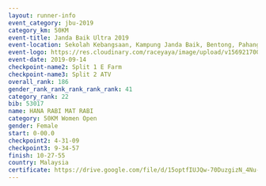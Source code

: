 ```yaml
---
layout: runner-info 
event_category: jbu-2019 
category_km: 50KM 
event-title: Janda Baik Ultra 2019 
event-location: Sekolah Kebangsaan, Kampung Janda Baik, Bentong, Pahang, Malaysia 
event-logo: https://res.cloudinary.com/raceyaya/image/upload/v1569217009/logo/janda-baik_vch1pc.jpg 
event-date: 2019-09-14 
checkpoint-name2: Split 1 E Farm 
checkpoint-name3: Split 2 ATV 
overall_rank: 186
gender_rank_rank_rank_rank_rank: 41
category_rank: 22
bib: 53017
name: HANA RABI MAT RABI
category: 50KM Women Open
gender: Female
start: 0-00.0
checkpoint2: 4-31-09
checkpoint3: 9-34-57
finish: 10-27-55
country: Malaysia
certificate: https://drive.google.com/file/d/15optfIUJQw-70DuzgizN_4Nu-lliAfFa/view?usp=sharing
---
```

